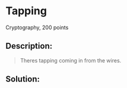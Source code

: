 # Tapping
Cryptography, 200 points

## Description:
> Theres tapping coming in from the wires.


## Solution: 



